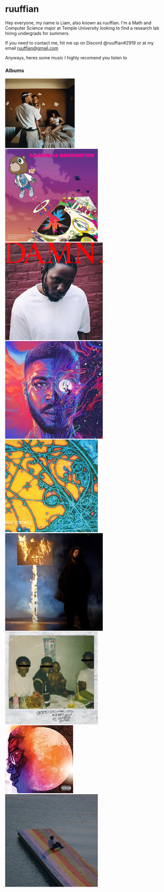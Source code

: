 # ruuffian
Hey everyone, my name is Liam, also known as ruuffian. I'm a Math and Computer Science major at Temple University looking to find a research lab hiring undergrads for summers.

If you need to contact me, hit me up on Discord @ruuffian#2919 or at my email ruuffian@gmail.com

Anyways, heres some music I highly recomend you listen to

### Albums

![Mr. Morale & the Big Stepper by Kendrick Lamar](resources/mr-morale.png)
![Graduation by Kanye](resources/graduation.png)
![DAMN by Kendrick Lamar](resources/damn.png)
![Man on the Moon 3 by Kid Cudi](resources/motm3.png)
![Is This It by The Strokes](resources/is-this-it.png)
![Favourite Worst Nightmare by Arctic Monkeys](resources/off-season.png)
![good kid, m.A.A.d city by Kendrick Lamar](resources/gkmc.png)
![Man on the Moon 3 by Kid Cudi](resources/motm1.png)
![The Melodic Blue by Baby Keem](resources/melodic-blue.png)
